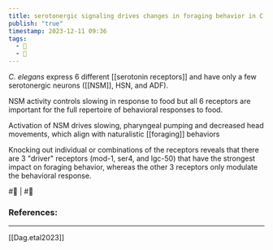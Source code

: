 ```yaml
---
title: serotonergic signaling drives changes in foraging behavior in C. elegans
publish: "true"
timestamp: 2023-12-11 09:36
tags:
  - 🥚
  - 🌱
---
```

*C. elegans* express 6 different [[serotonin receptors]] and have only a few serotonergic neurons ([[NSM]], HSN, and ADF). 

NSM activity controls slowing in response to food but all 6 receptors are important for the full repertoire of behavioral responses to food. 

Activation of NSM drives slowing, pharyngeal pumping and decreased head movements, which align with naturalistic [[foraging]] behaviors

Knocking out individual or combinations of the receptors reveals that there are 3 "driver" receptors (mod-1, ser4, and lgc-50) that have the strongest impact on foraging behavior, whereas the other 3 receptors only modulate the behavioral response.

#🥚 | #🌱 

### References:
---
[[Dag.etal2023]]
